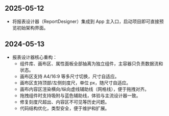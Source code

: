 ## 2025-05-12

- 将报表设计器（ReportDesigner）集成到 App 主入口，启动项目即可直接预览初始架构界面。

## 2024-05-13

- 报表设计器核心重构：
  - 组件库、画布区、属性面板全部抽离为独立组件，主容器只负责数据流和状态。
  - 画布区支持 A4/16:9 等多尺寸切换，尺寸自适应。
  - 画布区支持顶部/左侧刻度尺，单位 px，随尺寸自适应。
  - 画布内容区渲染横向/纵向虚线辅助线（网格线），便于拖拽对齐。
  - 拖拽组件时支持吸附与蓝色辅助线，体验与主流设计器一致。
  - 修复刻度尺超出、内容区不可见等历史问题。
  - 代码结构优化，类型安全，便于维护和扩展。
